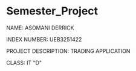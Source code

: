 # Semester_Project
NAME: ASOMANI DERRICK

INDEX NUMBER: UEB3251422

PROJECT DESCRIPTION: TRADING APPLICATION

CLASS: IT "D"
